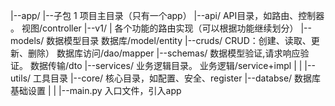 |--app/ 
    |--子包 1       项目主目录（只有一个app）
        |--api/         API目录，如路由、控制器 。      视图/controller
            |--v1/
                |               各个功能的路由实现（可以根据功能继续划分）
        |--models/      数据模型目录                   数据库/model/entity
        |--cruds/       CRUD：创建、读取、更新、删除）  数据库访问/dao/mapper
        |--schemas/     数据模型验证,请求响应验证。     数据传输/dto
        |--services/    业务逻辑目录。                 业务逻辑/service+impl
|
|
|--utils/       工具目录
|--core/        核心目录，如配置、安全、register
|--databse/     数据库基础设置
|
|
|--main.py    入口文件，引入app
